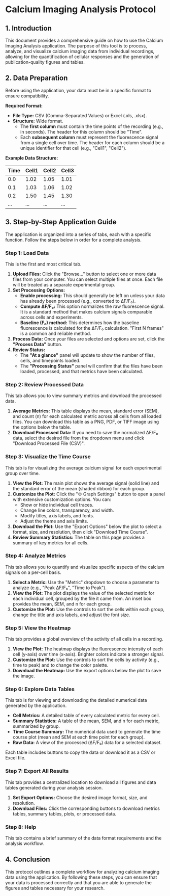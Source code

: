 # Calcium Imaging Analysis Protocol

## 1. Introduction

This document provides a comprehensive guide on how to use the Calcium Imaging Analysis application. The purpose of this tool is to process, analyze, and visualize calcium imaging data from individual recordings, allowing for the quantification of cellular responses and the generation of publication-quality figures and tables.

## 2. Data Preparation

Before using the application, your data must be in a specific format to ensure compatibility.

**Required Format:**
- **File Type:** CSV (Comma-Separated Values) or Excel (.xls, .xlsx).
- **Structure:** Wide format.
  - The **first column** must contain the time points of the recording (e.g., in seconds). The header for this column should be "Time".
  - Each **subsequent column** must represent the fluorescence signal from a single cell over time. The header for each column should be a unique identifier for that cell (e.g., "Cell1", "Cell2").

**Example Data Structure:**

| Time | Cell1 | Cell2 | Cell3 |
|------|-------|-------|-------|
| 0.0  | 1.02  | 1.05  | 1.01  |
| 0.1  | 1.03  | 1.06  | 1.02  |
| 0.2  | 1.50  | 1.45  | 1.30  |
| ...  | ...   | ...   | ...   |

## 3. Step-by-Step Application Guide

The application is organized into a series of tabs, each with a specific function. Follow the steps below in order for a complete analysis.

### Step 1: Load Data

This is the first and most critical tab.

1.  **Upload Files:** Click the "Browse..." button to select one or more data files from your computer. You can select multiple files at once. Each file will be treated as a separate experimental group.
2.  **Set Processing Options:**
    *   **Enable processing:** This should generally be left on unless your data has already been processed (e.g., converted to ΔF/F₀).
    *   **Compute ΔF/F₀:** This option normalizes the raw fluorescence signal. It is a standard method that makes calcium signals comparable across cells and experiments.
    *   **Baseline (F₀) method:** This determines how the baseline fluorescence is calculated for the ΔF/F₀ calculation. "First N frames" is a common and reliable method.
3.  **Process Data:** Once your files are selected and options are set, click the **"Process Data"** button.
4.  **Review Status:**
    *   The **"At a glance"** panel will update to show the number of files, cells, and timepoints loaded.
    *   The **"Processing Status"** panel will confirm that the files have been loaded, processed, and that metrics have been calculated.

### Step 2: Review Processed Data

This tab allows you to view summary metrics and download the processed data.

1.  **Average Metrics:** This table displays the mean, standard error (SEM), and count (n) for each calculated metric across all cells from all loaded files. You can download this table as a PNG, PDF, or TIFF image using the options below the table.
2.  **Download Processed Data:** If you need to save the normalized ΔF/F₀ data, select the desired file from the dropdown menu and click "Download Processed File (CSV)".

### Step 3: Visualize the Time Course

This tab is for visualizing the average calcium signal for each experimental group over time.

1.  **View the Plot:** The main plot shows the average signal (solid line) and the standard error of the mean (shaded ribbon) for each group.
2.  **Customize the Plot:** Click the "⚙️ Graph Settings" button to open a panel with extensive customization options. You can:
    *   Show or hide individual cell traces.
    *   Change line colors, transparency, and width.
    *   Modify titles, axis labels, and fonts.
    *   Adjust the theme and axis limits.
3.  **Download the Plot:** Use the "Export Options" below the plot to select a format, size, and resolution, then click "Download Time Course".
4.  **Review Summary Statistics:** The table on this page provides a summary of key metrics for all cells.

### Step 4: Analyze Metrics

This tab allows you to quantify and visualize specific aspects of the calcium signals on a per-cell basis.

1.  **Select a Metric:** Use the "Metric" dropdown to choose a parameter to analyze (e.g., "Peak ΔF/F₀", "Time to Peak").
2.  **View the Plot:** The plot displays the value of the selected metric for each individual cell, grouped by the file it came from. An inset box provides the mean, SEM, and n for each group.
3.  **Customize the Plot:** Use the controls to sort the cells within each group, change the title and axis labels, and adjust the font size.

### Step 5: View the Heatmap

This tab provides a global overview of the activity of all cells in a recording.

1.  **View the Plot:** The heatmap displays the fluorescence intensity of each cell (y-axis) over time (x-axis). Brighter colors indicate a stronger signal.
2.  **Customize the Plot:** Use the controls to sort the cells by activity (e.g., time to peak) and to change the color palette.
3.  **Download the Heatmap:** Use the export options below the plot to save the image.

### Step 6: Explore Data Tables

This tab is for viewing and downloading the detailed numerical data generated by the application.

*   **Cell Metrics:** A detailed table of every calculated metric for every cell.
*   **Summary Statistics:** A table of the mean, SEM, and n for each metric, summarized by group.
*   **Time Course Summary:** The numerical data used to generate the time course plot (mean and SEM at each time point for each group).
*   **Raw Data:** A view of the processed (ΔF/F₀) data for a selected dataset.

Each table includes buttons to copy the data or download it as a CSV or Excel file.

### Step 7: Export All Results

This tab provides a centralized location to download all figures and data tables generated during your analysis session.

1.  **Set Export Options:** Choose the desired image format, size, and resolution.
2.  **Download Files:** Click the corresponding buttons to download metrics tables, summary tables, plots, or processed data.

### Step 8: Help

This tab contains a brief summary of the data format requirements and the analysis workflow.

## 4. Conclusion

This protocol outlines a complete workflow for analyzing calcium imaging data using the application. By following these steps, you can ensure that your data is processed correctly and that you are able to generate the figures and tables necessary for your research.
